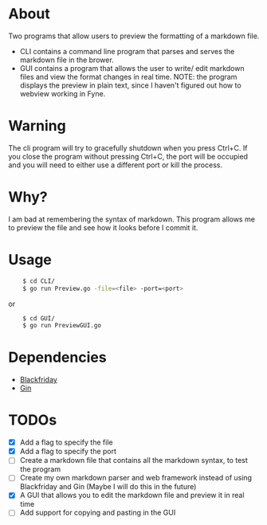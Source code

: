 # About
Two programs that allow users to preview the formatting of a markdown file.

* CLI contains a command line program that parses and serves the markdown file in the brower.
* GUI contains a program that allows the user to write/ edit markdown files and view the format changes in real time. NOTE: the program displays the preview in plain text, since I haven't figured out how to webview working in Fyne.

# Warning
The cli program will try to gracefully shutdown when you press Ctrl+C. If you close the program without pressing Ctrl+C, the port will be occupied and you will need to either use a different port or kill the process.

# Why?
I am bad at remembering the syntax of markdown. This program allows me to preview the file and see how it looks before I commit it.

# Usage
```bash
    $ cd CLI/
    $ go run Preview.go -file=<file> -port=<port>
```
or 
```bash
    $ cd GUI/
    $ go run PreviewGUI.go
```

# Dependencies
* [Blackfriday](https://github.com/russross/blackfriday)
* [Gin](https://github.com/gin-gonic/gin)

# TODOs
* [x] Add a flag to specify the file
* [x] Add a flag to specify the port
* [ ] Create a markdown file that contains all the markdown syntax, to test the program
* [ ] Create my own markdown parser and web framework instead of using Blackfriday and Gin (Maybe I will do this in the future)
* [x] A GUI that allows you to edit the markdown file and preview it in real time
* [ ] Add support for copying and pasting in the GUI